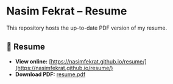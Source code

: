 # Nasim Fekrat – Resume

This repository hosts the up-to-date PDF version of my resume.

## 📄 Resume

- **View online:** [https://nasimfekrat.github.io/resume/](https://nasimfekrat.github.io/resume/)  
- **Download PDF:** [resume.pdf](./resume.pdf)
